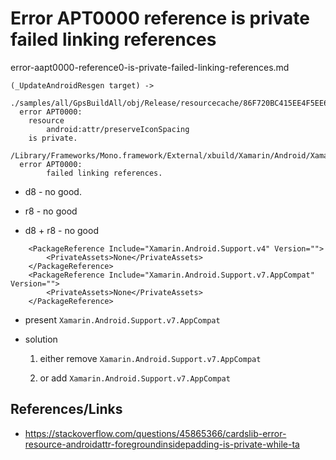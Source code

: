 # Error APT0000 reference is private failed linking references

error-aapt0000-reference0-is-private-failed-linking-references.md

```
(_UpdateAndroidResgen target) -> 
  ./samples/all/GpsBuildAll/obj/Release/resourcecache/86F720BC415EE4F5EE60E36578986B2F/res/values/attrs.xml(58): 
  error APT0000: 
    resource 
        android:attr/preserveIconSpacing 
    is private. 
  /Library/Frameworks/Mono.framework/External/xbuild/Xamarin/Android/Xamarin.Android.Common.targets(1699,2): 
  error APT0000: 
        failed linking references.
  ```

*   d8 - no good.

*   r8 - no good

*   d8 + r8 - no good

```
    <PackageReference Include="Xamarin.Android.Support.v4" Version="">
        <PrivateAssets>None</PrivateAssets>
    </PackageReference>
    <PackageReference Include="Xamarin.Android.Support.v7.AppCompat" Version="">
        <PrivateAssets>None</PrivateAssets>
    </PackageReference>
```

*   present `Xamarin.Android.Support.v7.AppCompat`

*   solution

    1.  either remove `Xamarin.Android.Support.v7.AppCompat`

    2.  or add `Xamarin.Android.Support.v7.AppCompat`


## References/Links

*   https://stackoverflow.com/questions/45865366/cardslib-error-resource-androidattr-foregroundinsidepadding-is-private-while-ta